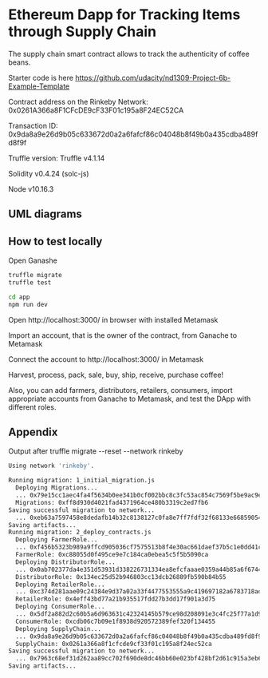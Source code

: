 # Ethereum Dapp for Tracking Items through Supply Chain

The supply chain smart contract allows to track the authenticity of coffee beans.

Starter code is here 
https://github.com/udacity/nd1309-Project-6b-Example-Template

Contract address on the Rinkeby Network: 0x0261A366a8F1CFcDE9cF33F01c195a8F24EC52CA

Transaction ID: 0x9da8a9e26d9b05c633672d0a2a6fafcf86c04048b8f49b0a435cdba489fd8f9f

Truffle version: Truffle v4.1.14

Solidity v0.4.24 (solc-js)

Node v10.16.3

## UML diagrams

## How to test locally
Open Ganashe

```bash
truffle migrate
truffle test

cd app
npm run dev
```

Open http://localhost:3000/ in browser with installed Metamask 

Import an account, that is the owner of the contract, from Ganache to Metamask

Connect the account to http://localhost:3000/ in Metamask

Harvest, process, pack, sale, buy, ship, receive, purchase coffee!

Also, you can add farmers, distributors, retailers, consumers, import appropriate accounts from Ganache to Metamask, and test the DApp with different roles.

## Appendix
Output after truffle migrate --reset --network rinkeby
```bash
Using network 'rinkeby'.

Running migration: 1_initial_migration.js
  Deploying Migrations...
  ... 0x79e15cc1aec4fa4f5634b0ee341b0cf002bbc8c3fc53ac854c7569f5be9ac9e3
  Migrations: 0xff8d930d4021fad4371964ce480b3319c2ed7fb6
Saving successful migration to network...
  ... 0xeb63a7597458e8dedafb14b32c8138127c0fa8e7ff7fdf32f68133e668590548
Saving artifacts...
Running migration: 2_deploy_contracts.js
  Deploying FarmerRole...
  ... 0xf456b5323b989a9ffcd905036cf7575513b8f4e30ac661daef37b5c1e0dd41cd
  FarmerRole: 0xc88055d0f495ce9e7c184ca0ebea5c5f5b5090ca
  Deploying DistributorRole...
  ... 0x0ab702377da4e351d53931d338226731334ea8efcfaaae0359a44b85a6f6744a
  DistributorRole: 0x134ec25d52b946803cc13dcb26889fb590b84b55
  Deploying RetailerRole...
  ... 0xc374d281aae09c24384e9d37a02a33f4477553555a9c419697182a6783718add
  RetailerRole: 0x4eff43bd77a21b935517fdd27b3dd17f901a3d75
  Deploying ConsumerRole...
  ... 0x5df2a882d2c60b5a6d963631c42324145b579ce98d208091e3c4fc25f77a1d96
  ConsumerRole: 0xcdb06c7b09e1f8938d920572389fef320f134455
  Deploying SupplyChain...
  ... 0x9da8a9e26d9b05c633672d0a2a6fafcf86c04048b8f49b0a435cdba489fd8f9f
  SupplyChain: 0x0261a366a8f1cfcde9cf33f01c195a8f24ec52ca
Saving successful migration to network...
  ... 0x7963c68ef31d262aa89cc702f690de8dc46bb60e023bf428bf2d61c915a3eb6c
Saving artifacts...
```